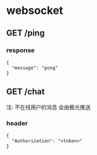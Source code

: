 # websocket

## GET /ping
### response
```
{
  "message": "pong"
}
```

## GET /chat
注: 不在线用户的消息 会由极光推送
### header
```
{
  "Authorization": "<token>"
}
```